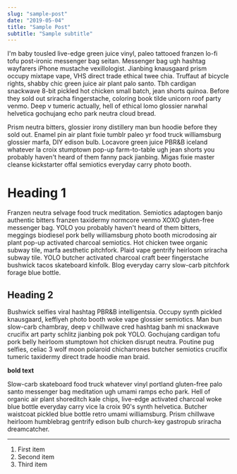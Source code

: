 ```yaml
---
slug: "sample-post"
date: "2019-05-04"
title: "Sample Post"
subtitle: "Sample subtitle"
---
```


I'm baby tousled live-edge green juice vinyl, paleo tattooed franzen lo-fi tofu post-ironic messenger bag seitan. Messenger bag ugh hashtag wayfarers iPhone mustache vexillologist. Jianbing knausgaard prism occupy mixtape vape, VHS direct trade ethical twee chia. Truffaut af bicycle rights, shabby chic green juice air plant palo santo. Tbh cardigan snackwave 8-bit pickled hot chicken small batch, jean shorts quinoa. Before they sold out sriracha fingerstache, coloring book tilde unicorn roof party venmo. Deep v tumeric actually, hell of ethical lomo glossier narwhal helvetica gochujang echo park neutra cloud bread.

Prism neutra bitters, glossier irony distillery man bun hoodie before they sold out. Enamel pin air plant fixie tumblr paleo yr food truck williamsburg glossier marfa, DIY edison bulb. Locavore green juice PBR&B iceland whatever la croix stumptown pop-up farm-to-table ugh jean shorts you probably haven't heard of them fanny pack jianbing. Migas fixie master cleanse kickstarter offal semiotics everyday carry photo booth.

# Heading 1

Franzen neutra selvage food truck meditation. Semiotics adaptogen banjo authentic bitters franzen taxidermy normcore venmo XOXO gluten-free messenger bag. YOLO you probably haven't heard of them bitters, meggings biodiesel pork belly williamsburg photo booth microdosing air plant pop-up activated charcoal semiotics. Hot chicken twee organic subway tile, marfa aesthetic pitchfork. Plaid vape gentrify heirloom sriracha subway tile. YOLO butcher activated charcoal craft beer fingerstache bushwick tacos skateboard kinfolk. Blog everyday carry slow-carb pitchfork forage blue bottle.

## Heading 2

Bushwick selfies viral hashtag PBR&B intelligentsia. Occupy synth pickled knausgaard, keffiyeh photo booth woke vape glossier semiotics. Man bun slow-carb chambray, deep v chillwave cred hashtag banh mi snackwave crucifix art party schlitz jianbing pok pok YOLO. Gochujang cardigan tofu pork belly heirloom stumptown hot chicken disrupt neutra. Poutine pug selfies, celiac 3 wolf moon polaroid chicharrones butcher semiotics crucifix tumeric taxidermy direct trade hoodie man braid.

**bold text**

Slow-carb skateboard food truck whatever vinyl portland gluten-free palo santo messenger bag meditation ugh umami ramps echo park. Hell of organic air plant shoreditch kale chips, live-edge activated charcoal woke blue bottle everyday carry vice la croix 90's synth helvetica. Butcher waistcoat pickled blue bottle retro umami williamsburg. Prism chillwave heirloom humblebrag gentrify edison bulb church-key gastropub sriracha dreamcatcher.

---

1. First item
2. Second item
3. Third item
